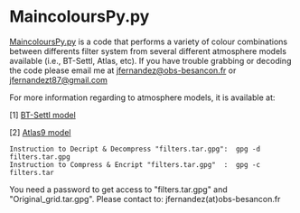 MaincoloursPy.py
================



[MaincoloursPy.py](https://github.com/Fernandez-Trincado/BT-Settl-Atlas9-BGM/blob/master/MaincoloursPy.py) is a code that performs a variety of colour combinations between differents filter system from several different atmosphere models available (i.e., BT-Settl, Atlas, etc). If you have trouble grabbing or decoding the code please email me at jfernandez@obs-besancon.fr or jfernandezt87@gmail.com


 For more information regarding to atmosphere models, it is available at:
 
 [1] [BT-Settl model](http://perso.ens-lyon.fr/france.allard/) 
 
 [2] [Atlas9 model](http://www.oact.inaf.it/castelli/castelli/) 
 

    Instruction to Decript & Decompress "filters.tar.gpg":  gpg -d filters.tar.gpg  
    Instruction to Compress & Encript "filters.tar.gpg"  :  gpg -c filters.tar

You need a password to get access to "filters.tar.gpg" and "Original_grid.tar.gpg". Please contact to: jfernandez(at)obs-besancon.fr






